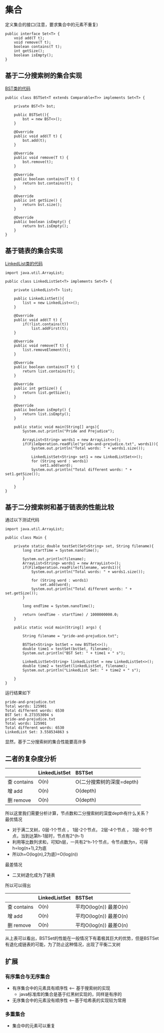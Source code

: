 # 集合
定义集合的接口(注意，要求集合中的元素不重复)
```
public interface Set<T> {
    void add(T t);
    void remove(T t);
    boolean contains(T t);
    int getSize();
    boolean isEmpty();
}
```

## 基于二分搜索树的集合实现
[BST类的代码](https://github.com/Ywfy/Learning-Data-Structure/blob/master/Binary%20Search%20Tree/BST.java)
```
public class BSTSet<T extends Comparable<T>> implements Set<T> {

    private BST<T> bst;

    public BSTSet(){
        bst = new BST<>();
    }

    @Override
    public void add(T t) {
        bst.add(t);
    }

    @Override
    public void remove(T t) {
        bst.remove(t);
    }

    @Override
    public boolean contains(T t) {
        return bst.contains(t);
    }

    @Override
    public int getSize() {
        return bst.size();
    }

    @Override
    public boolean isEmpty() {
        return bst.isEmpty();
    }
}
```

## 基于链表的集合实现
[LinkedList类的代码](https://github.com/Ywfy/Learning-Data-Structure/blob/master/Binary%20Search%20Tree/LinkedList.java)
```
import java.util.ArrayList;

public class LinkedListSet<T> implements Set<T> {

    private LinkedList<T> list;

    public LinkedListSet(){
        list = new LinkedList<>();
    }

    @Override
    public void add(T t) {
        if(!list.contains(t))
            list.addFirst(t);
    }

    @Override
    public void remove(T t) {
        list.removeElement(t);
    }

    @Override
    public boolean contains(T t) {
        return list.contains(t);
    }

    @Override
    public int getSize() {
        return list.getSize();
    }

    @Override
    public boolean isEmpty() {
        return list.isEmpty();
    }

    public static void main(String[] args){
        System.out.println("Pride and Prejudice");

        ArrayList<String> words1 = new ArrayList<>();
        if(FileOperation.readFile("pride-and-prejudice.txt", words1)){
            System.out.println("Total words: " + words1.size());

            LinkedListSet<String> set1 = new LinkedListSet<>();
            for (String word : words1)
                set1.add(word);
            System.out.println("Total different words: " + set1.getSize());
        }

    }
}
```

## 基于二分搜索树和基于链表的性能比较
通过以下测试代码
```
import java.util.ArrayList;

public class Main {

    private static double testSet(Set<String> set, String filename){
        long startTime = System.nanoTime();

        System.out.println(filename);
        ArrayList<String> words1 = new ArrayList<>();
        if(FileOperation.readFile(filename, words1)){
            System.out.println("Total words: " + words1.size());

            for (String word : words1)
                set.add(word);
            System.out.println("Total different words: " + set.getSize());
        }

        long endTime = System.nanoTime();

        return (endTime - startTime) / 1000000000.0;
    }

    public static void main(String[] args) {

        String filename = "pride-and-prejudice.txt";

        BSTSet<String> bstSet = new BSTSet<>();
        double time1 = testSet(bstSet, filename);
        System.out.println("BST Set: " + time1 + " s");

        LinkedListSet<String> linkedListSet = new LinkedListSet<>();
        double time2 = testSet(linkedListSet, filename);
        System.out.println("LinkedList Set: " + time2 + " s");

    }
}
```
运行结果如下
```
pride-and-prejudice.txt
Total words: 125901
Total different words: 6530
BST Set: 0.273353094 s
pride-and-prejudice.txt
Total words: 125901
Total different words: 6530
LinkedList Set: 3.558534863 s
```
显然，基于二分搜索树的集合性能要高许多

## 二者的复杂度分析
| |LinkedListSet|BSTSet|
|:---|:---|:---| 
|查 contains| O(n) | O(二分搜索树的深度=depth)
|增 add| O(n) | O(depth)
|删 remove| O(n) | O(depth)

所以这里我们需要分析计算，节点数和二分搜索树的深度depth有什么关系？<br>
最优情况<br>

* 对于满二叉树，0层-1个节点 ， 1层-2个节点， 2层-4个节点 ， 3层-8个节点，当到达第h-1层时，节点有2^(h-1)
* 利用等比数列求和，可知h层，一共有2^h-1个节点，令节点数为n，可得h=log(n+1),2为底
* 所以h=O(log(n),2为底)=O(log(n))

最差情况
* 二叉树退化成为了链表

所以可以得出

| |LinkedListSet|BSTSet|
|:---|:---|:---|      
|查 contains| O(n) | 平均O(log(n)) 最差O(n) |
|增 add| O(n) | 平均O(log(n))  最差O(n) |
|删 remove| O(n) | 平均O(log(n))  最差O(n) |

从上表可以看出，BSTSet的性能在一般情况下有着极其巨大的优势，但是BSTSet有退化成链表的可能，为了防止这种情况，出现了平衡二叉树


## 扩展
### 有序集合与无序集合
* 有序集合中的元素具有顺序性 <-- 基于搜索树的实现
    * java标准库的集合是基于红黑树实现的，同样是有序的
* 无序集合中的元素没有顺序性 <--基于哈希表的实现较为常用

### 多重集合
* 集合中的元素可以重复

